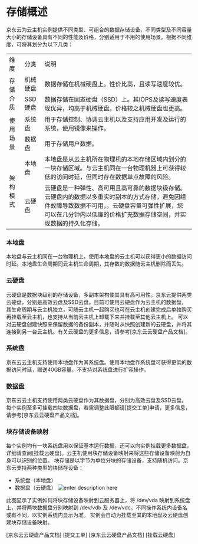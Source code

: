 # 存储概述
京东云为云主机实例提供不同类型、可组合的数据存储设备，不同类型及不同容量大小的存储设备具有不同的性能及价格，分别适用于不用的使用场景。根据不同维度，可将其划分为以下几类：
<table>
   <tr>
      <td> 维度 </td>
      <td>分类 </td>
      <td> 说明 </td>
   </tr>
   <tr>
      <td rowspan="2"> 存储介质  </td>
      <td> 机械硬盘 </td>
      <td> 数据存储在机械硬盘上。性价比高，且读写速度较优。   </td>
   </tr>
   <tr>
      <td> SSD硬盘 </td>
      <td> 数据存储在固态硬盘（SSD）上。其IOPS及读写速度表现优异，均高于机械硬盘，价格较之机械硬盘也更高。 </td>
   </tr>
   <tr>
      <td rowspan="2"> 使用场景   </td>
      <td> 系统盘   </td>
      <td> 用于存储控制、协调云主机以及支持应用开发及运行的系统，使用镜像来操作。  </td>
   </tr>
   <tr>
      <td> 数据盘  </td>
      <td> 用于存储用户数据。 </td>
   </tr>
   <tr>
      <td rowspan="2"> 架构模式   </td>
      <td> 本地盘   </td>
      <td> 本地盘是从云主机所在物理机的本地存储区域内划分的一块存储区域。与云主机同在一台物理机器上可获得较低的访问时延，但同时存在数据单点故障的风险。     </td>
   </tr>
   <tr>
      <td>云硬盘  </td>
      <td> 云硬盘是一种弹性、高可用且高可靠的数据块级存储。云硬盘内的数据以多重实时副本的方式存储，避免因组件故障导致数据不可用，。云硬盘容量可弹性扩展，您可以在几分钟内以低廉的价格扩充数据存储空间，并实现数据的持久化存储。     </td>
   </tr> 
</table>

### 本地盘
本地盘与云主机同在一台物理机上。使用本地盘的云主机可以获得更小的数据访问时延。本地盘生命周期同云主机生命周期，其存数的数据随云主机删除而丢失。

### 云硬盘
云硬盘是数据块级别的存储设备，多副本架构使其具有高可用性。京东云提供两类云硬盘，分别是高效云盘及SSD云盘。目前可使用云硬盘作为云主机的数据盘，其生命周期与云主机独立，可随云主机一起购买也可在云主机创建完成后单独购买再挂载至云主机，也支持从当前云主机上卸载下来并挂载至其他云主机上。
可以对云硬盘创建快照来保留数据的备份副本，并随时从快照创建新的云硬盘，并将其连接到另一台云主机。有关云硬盘的更多信息，请参考[京东云云硬盘产品文档]。

### 系统盘
京东云云主机支持使用本地盘作为其系统盘。使用本地盘作系统盘可获得更低的数据访问时延，赠送40GB容量，不支持对系统盘进行扩容操作。

### 数据盘
京东云云主机支持使用两类云硬盘作为其数据盘，分别为高效云盘及SSD云盘。每个实例至多可挂载四块数据盘，若需调整此限额请[提交工单]申请，更多信息，请参考[京东云云硬盘产品文档]。

### 块存储设备映射
每个实例均有一块系统盘用以保证基本运行数据，还可以向实例挂载更多数据盘，详细请查阅[挂载云硬盘]。云主机使用块存储设备映射来将这些存储设备映射为自身可以识别的位置。
块存储是以字节为单位分块的存储设备，支持随机访问。京东云支持两种类型的块储存设备：
* 系统盘（本地盘）
* 数据盘（云硬盘）
![enter description here][1]

此图显示了实例如何将块存储设备映射到云服务器上，将  /dev/vda 映射到系统盘上，并将两块数据盘分别映射到 /dev/vdb 及 /dev/vdc。不同操作系统内设备名或有不同，以实例系统内显示为准。
实例会自动为挂载至其的本地盘及云硬盘创建块存储设备映射。

[京东云云硬盘产品文档]
[提交工单]
[京东云云硬盘产品文档]
[挂载云硬盘]


  [1]: ./images/Operation-Guide-CD-overview.png "Operation-Guide-CD-overview.png"